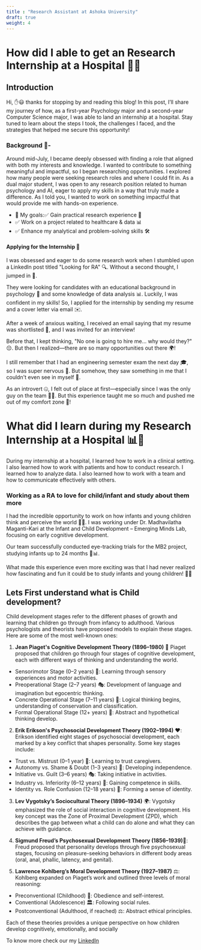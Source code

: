 ```yaml
---
title : "Research Assistant at Ashoka University"
draft: true
weight: 4
---
```



# How did I able to get an Research Internship at a Hospital 🏥💡

## Introduction
Hi, ✋😃 thanks for stopping by and reading this blog! In this post, I’ll share my journey of how, as a first-year Psychology major and a second-year Computer Science major, I was able to land an internship at a hospital. Stay tuned to learn about the steps I took, the challenges I faced, and the strategies that helped me secure this opportunity!

### Background 📖-
Around mid-July, I became deeply obsessed with finding a role that aligned with both my interests and knowledge. I wanted to contribute to something meaningful and impactful, so I began researching opportunities. I explored how many people were seeking research roles and where I could fit in. As a dual major student, I was open to any research position related to human psychology and AI, eager to apply my skills in a way that truly made a difference. As I told you,  I wanted to work on something impactful that would provide me with hands-on experience.

- 🔎 My goals:✅ Gain practical research experience 🧠
- ✅ Work on a project related to healthcare & data 📊
- ✅ Enhance my analytical and problem-solving skills 🛠️

#### Applying for the Internship 📝     

I was obsessed and eager to do some research work when I stumbled upon a LinkedIn post titled "Looking for RA" 🔍. Without a second thought, I jumped in 🚀.

They were looking for candidates with an educational background in psychology 🧠 and some knowledge of data analysis 📊. Luckily, I was confident in my skills! So, I applied for the internship by sending my resume and a cover letter via email ✉️.

After a week of anxious waiting, I received an email saying that my resume was shortlisted 🎉, and I was invited for an interview!

Before that, I kept thinking, "No one is going to hire me… why would they?" 😔. But then I realized—there are so many opportunities out there 🌍!

I still remember that I had an engineering semester exam the next day 🎓, so I was super nervous 😬. But somehow, they saw something in me that I couldn't even see in myself 🤯.

As an introvert 🤐, I felt out of place at first—especially since I was the only guy on the team 👦💼. But this experience taught me so much and pushed me out of my comfort zone 🚀!

# What did I learn during my Research Internship at a Hospital 📊🔬

During my internship at a hospital, I learned how to work in a clinical setting. I also learned how to work with patients and how to conduct research. I learned how to analyze data. I also learned how to work with a team and how to communicate effectively with others. 

### Working as a RA to love for child/infant and study about them more

I had the incredible opportunity to work on how infants and young children think and perceive the world 🧠👶. I was working under Dr. Madhavilatha Maganti-Kari at the Infant and Child Development – Emerging Minds Lab, focusing on early cognitive development.

Our team successfully conducted eye-tracking trials for the MB2 project, studying infants up to 24 months 👀📊.

What made this experience even more exciting was that I had never realized how fascinating and fun it could be to study infants and young children! 🤩✨


## Lets First understand what is Child development?

Child development stages refer to the different phases of growth and learning that children go through from infancy to adulthood. Various psychologists and theorists have proposed models to explain these stages. Here are some of the most well-known ones:

1. **Jean Piaget's Cognitive Development Theory (1896–1980)** 🧠
    Piaget proposed that children go through four stages of cognitive development, each with different ways of thinking and understanding the world.

- Sensorimotor Stage (0–2 years) 👶: Learning through sensory experiences and motor activities.
- Preoperational Stage (2–7 years) 🎭: Development of language and imagination but egocentric thinking.
- Concrete Operational Stage (7–11 years) 🔢: Logical thinking begins, understanding of conservation and classification.
- Formal Operational Stage (12+ years) 🤔: Abstract and hypothetical thinking develop.

2. **Erik Erikson's Psychosocial Development Theory (1902–1994)** ❤️: 
        Erikson identified eight stages of psychosocial development, each marked by a key conflict that shapes personality. Some key stages include:

- Trust vs. Mistrust (0–1 year) 🤱: Learning to trust caregivers.
- Autonomy vs. Shame & Doubt (1–3 years) 🚶: Developing independence.
- Initiative vs. Guilt (3–6 years) 🎭: Taking initiative in activities.
- Industry vs. Inferiority (6–12 years) 🏫: Gaining competence in skills.
- Identity vs. Role Confusion (12–18 years) 🤯: Forming a sense of identity.


3. **Lev Vygotsky’s Sociocultural Theory (1896–1934)** 🌍: 
        Vygotsky emphasized the role of social interaction in cognitive development. His key concept was the Zone of Proximal Development (ZPD), which describes the gap between what a child can do alone and what they can achieve with guidance.

4. **Sigmund Freud’s Psychosexual Development Theory (1856–1939)**💭: 
    Freud proposed that personality develops through five psychosexual stages, focusing on pleasure-seeking behaviors in different body areas (oral, anal, phallic, latency, and genital).

5. **Lawrence Kohlberg’s Moral Development Theory (1927–1987)** ⚖️: 
    Kohlberg expanded on Piaget’s work and outlined three levels of moral reasoning:

- Preconventional (Childhood) 🚸: Obedience and self-interest.
- Conventional (Adolescence) 🏛️: Following social rules.
- Postconventional (Adulthood, if reached) ⚖️: Abstract ethical principles.


Each of these theories provides a unique perspective on how children develop cognitively, emotionally, and socially


To know more check our my [LinkedIn](https://www.linkedin.com/in/anurag-sharma-o7xd/) 